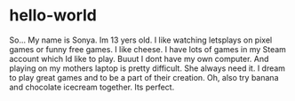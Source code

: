 # hello-world
So... My name is Sonya. Im 13 yers old. I like watching letsplays on pixel games or funny free games. I like cheese. I have lots of games in my Steam account which Id like to play. Buuut I dont have my own computer. And playing on my mothers laptop is pretty difficult. She always need it.
I dream to play great games and to be a part of their creation.
Oh, also try banana and chocolate icecream together. Its perfect.
